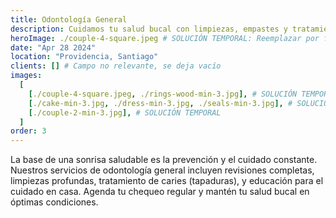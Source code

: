 ```yaml
---
title: Odontología General
description: Cuidamos tu salud bucal con limpiezas, empastes y tratamientos preventivos. La base para una sonrisa sana y duradera.
heroImage: ./couple-4-square.jpeg # SOLUCIÓN TEMPORAL: Reemplazar por foto de consulta
date: "Apr 28 2024"
location: "Providencia, Santiago"
clients: [] # Campo no relevante, se deja vacío
images:
  [
    [./couple-4-square.jpeg, ./rings-wood-min-3.jpg], # SOLUCIÓN TEMPORAL
    [./cake-min-3.jpg, ./dress-min-3.jpg, ./seals-min-3.jpg], # SOLUCIÓN TEMPORAL
    [./couple-2-min-3.jpg], # SOLUCIÓN TEMPORAL
  ]
order: 3
---
```


La base de una sonrisa saludable es la prevención y el cuidado constante. Nuestros servicios de odontología general incluyen revisiones completas, limpiezas profundas, tratamiento de caries (tapaduras), y educación para el cuidado en casa. Agenda tu chequeo regular y mantén tu salud bucal en óptimas condiciones.
